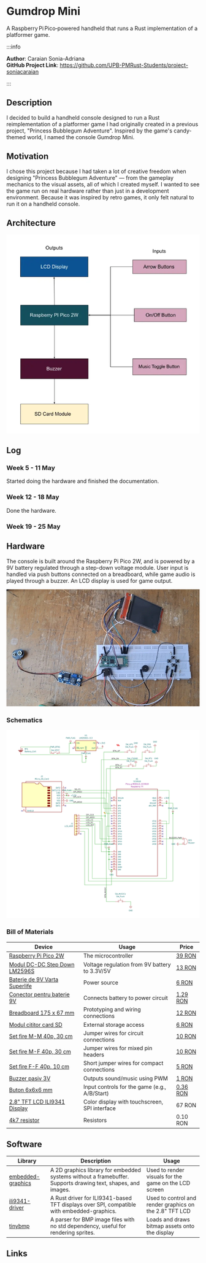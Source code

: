 # Gumdrop Mini
A Raspberry Pi Pico‑powered handheld that runs a Rust implementation of a platformer game.

:::info 

**Author**: Caraian Sonia-Adriana \
**GitHub Project Link**: https://github.com/UPB-PMRust-Students/proiect-soniacaraian

:::

## Description

I decided to build a handheld console designed to run a Rust reimplementation of a platformer game I had originally created in a previous project, "Princess Bubblegum Adventure". Inspired by the game's candy-themed world, I named the console Gumdrop Mini.

## Motivation

I chose this project because I had taken a lot of creative freedom when designing "Princess Bubblegum Adventure" — from the gameplay mechanics to the visual assets, all of which I created myself. I wanted to see the game run on real hardware rather than just in a development environment. Because it was inspired by retro games, it only felt natural to run it on a handheld console.

## Architecture 

![Architecture](architecture-diagram.webp)

## Log

### Week 5 - 11 May
Started doing the hardware and finished the documentation.

### Week 12 - 18 May
Done the hardware.

### Week 19 - 25 May

## Hardware

The console is built around the Raspberry Pi Pico 2W, and is powered by a 9V battery regulated through a step-down voltage module. User input is handled via push buttons connected on a breadboard, while game audio is played through a buzzer. An LCD display is used for game output.

![Hardware](hw.webp)

### Schematics
 
![KiCad schematic](schematics.svg)

### Bill of Materials

| Device | Usage | Price |
|--------|--------|-------|
| [Raspberry Pi Pico 2W](https://www.raspberrypi.com/documentation/microcontrollers/raspberry-pi-pico.html) | The microcontroller | [39 RON](https://www.optimusdigital.ro/ro/placi-raspberry-pi/13327-raspberry-pi-pico-2-w.html?search_query=pico%202w&results=33) |
| [Modul DC-DC Step Down LM2596S](https://www.optimusdigital.ro/ro/surse-coboratoare-reglabile/1108-modul-dc-dc-step-down-lm2596hv.html) | Voltage regulation from 9V battery to 3.3V/5V | [13 RON](https://www.optimusdigital.ro/ro/surse-coboratoare-reglabile/1108-modul-dc-dc-step-down-lm2596hv.html) |
| [Baterie de 9V Varta Superlife](https://www.optimusdigital.ro/ro/baterii-de-9-v-pp3/7554-baterie-de-9v-varta-superlife-6f22.html?search_query=baterie+9V&results=310) | Power source | [6 RON](https://www.optimusdigital.ro/ro/baterii-de-9-v-pp3/7554-baterie-de-9v-varta-superlife-6f22.html?search_query=baterie+9V&results=310) |
| [Conector pentru baterie 9V](https://www.optimusdigital.ro/ro/suporturi-de-baterii/20-conector-pentru-baterie-de-9-v.html?search_query=conector+baterie+9V&results=34) | Connects battery to power circuit | [1.29 RON](https://www.optimusdigital.ro/ro/suporturi-de-baterii/20-conector-pentru-baterie-de-9-v.html?search_query=conector+baterie+9V&results=34) |
| [Breadboard 175 x 67 mm](https://www.optimusdigital.ro/ro/prototipare-breadboard-uri/13244-breadboard-175-x-67-x-9-mm.html?search_query=breadboard&results=128) | Prototyping and wiring connections | [12 RON](https://www.optimusdigital.ro/ro/prototipare-breadboard-uri/13244-breadboard-175-x-67-x-9-mm.html?search_query=breadboard&results=128) |
| [Modul cititor card SD](https://www.optimusdigital.ro/ro/altele/98-modul-cititor-card-sd.html?search_query=cititor+card&results=25) | External storage access | [6 RON](https://www.optimusdigital.ro/ro/altele/98-modul-cititor-card-sd.html?search_query=cititor+card&results=25) |
| [Set fire M-M 40p, 30 cm](https://www.optimusdigital.ro/ro/fire-fire-mufate/882-set-fire-mama-mama-40p-30-cm.html?search_query=fire&results=429) | Jumper wires for circuit connections | [10 RON](https://www.optimusdigital.ro/ro/fire-fire-mufate/882-set-fire-mama-mama-40p-30-cm.html?search_query=fire&results=429) |
| [Set fire M-F 40p, 30 cm](https://www.optimusdigital.ro/ro/fire-fire-mufate/878-set-fire-mama-tata-40p-30-cm.html?search_query=fire&results=429) | Jumper wires for mixed pin headers | [10 RON](https://www.optimusdigital.ro/ro/fire-fire-mufate/878-set-fire-mama-tata-40p-30-cm.html?search_query=fire&results=429) |
| [Set fire F-F 40p, 10 cm](https://www.optimusdigital.ro/ro/fire-fire-mufate/884-set-fire-tata-tata-40p-10-cm.html?search_query=fire&results=429) | Short jumper wires for compact connections | [5 RON](https://www.optimusdigital.ro/ro/fire-fire-mufate/884-set-fire-tata-tata-40p-10-cm.html?search_query=fire&results=429) |
| [Buzzer pasiv 3V](https://www.optimusdigital.ro/ro/audio-buzzere/12247-buzzer-pasiv-de-33v-sau-3v.html?search_query=buzzer&results=63) | Outputs sound/music using PWM | [1 RON](https://www.optimusdigital.ro/ro/audio-buzzere/12247-buzzer-pasiv-de-33v-sau-3v.html?search_query=buzzer&results=63) |
| [Buton 6x6x6 mm](https://www.optimusdigital.ro/ro/butoane-i-comutatoare/1119-buton-6x6x6.html?search_query=butoane&results=190) | Input controls for the game (e.g., A/B/Start) | [0.36 RON](https://www.optimusdigital.ro/ro/butoane-i-comutatoare/1119-buton-6x6x6.html?search_query=butoane&results=190) |
| [2.8" TFT LCD ILI9341 Display](https://www.emag.ro/display-tactil-tft-lcd-2-8-inch-320x240-touchscreen-spi-driver-ili9341-arduino-rx961/pd/DSFJ88YBM/) | Color display with touchscreen, SPI interface | 67 RON |
| [4k7 resistor](https://www.optimusdigital.ro/ro/componente-electronice-rezistoare/849-rezistor-025w-47k.html?gad_source=1&gad_campaignid=19615979487&gbraid=0AAAAADv-p3DpzQivl1HoGD6feRIlY_6Bz&gclid=Cj0KCQjwiqbBBhCAARIsAJSfZkYsCfmMA7yz82mEIl74jerlQXi-1eW7_KELxUh22H8H1Raadj400ZwaAmulEALw_wcB)  | Resistors | 0.10 RON |


## Software

| Library | Description | Usage |
|---------|-------------|-------|
| [embedded-graphics](https://docs.rs/embedded-graphics/latest/embedded_graphics/) | A 2D graphics library for embedded systems without a framebuffer. Supports drawing text, shapes, and images. | Used to render visuals for the game on the LCD screen |
| [ili9341-driver](https://github.com/maciekglowka/lcd-ili9341-spi) | A Rust driver for ILI9341-based TFT displays over SPI, compatible with embedded-graphics. | Used to control and render graphics on the 2.8" TFT LCD |
| [tinybmp](https://docs.rs/tinybmp/latest/tinybmp/) | A parser for BMP image files with no std dependency, useful for rendering sprites. | Loads and draws bitmap assets onto the display |


## Links

